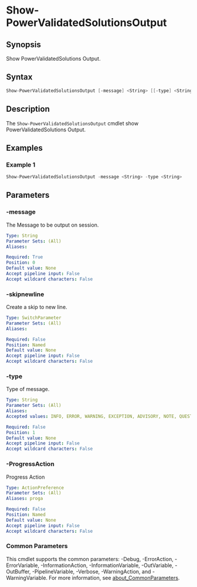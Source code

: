 # Show-PowerValidatedSolutionsOutput

## Synopsis

Show PowerValidatedSolutions Output.

## Syntax

```powershell
Show-PowerValidatedSolutionsOutput [-message] <String> [[-type] <String>] [-skipnewline] [-ProgressAction <ActionPreference>] [<CommonParameters>]
```

## Description

The `Show-PowerValidatedSolutionsOutput` cmdlet show PowerValidatedSolutions Output.

## Examples

### Example 1

```powershell
Show-PowerValidatedSolutionsOutput -message <String> -type <String>
```

## Parameters

### -message

The Message to be output on session.

```yaml
Type: String
Parameter Sets: (All)
Aliases:

Required: True
Position: 0
Default value: None
Accept pipeline input: False
Accept wildcard characters: False
```

### -skipnewline

Create a skip to new line.

```yaml
Type: SwitchParameter
Parameter Sets: (All)
Aliases:

Required: False
Position: Named
Default value: None
Accept pipeline input: False
Accept wildcard characters: False
```

### -type

Type of message.

```yaml
Type: String
Parameter Sets: (All)
Aliases:
Accepted values: INFO, ERROR, WARNING, EXCEPTION, ADVISORY, NOTE, QUESTION, WAIT

Required: False
Position: 1
Default value: None
Accept pipeline input: False
Accept wildcard characters: False
```

### -ProgressAction

Progress Action

```yaml
Type: ActionPreference
Parameter Sets: (All)
Aliases: proga

Required: False
Position: Named
Default value: None
Accept pipeline input: False
Accept wildcard characters: False
```

### Common Parameters

This cmdlet supports the common parameters: -Debug, -ErrorAction, -ErrorVariable, -InformationAction, -InformationVariable, -OutVariable, -OutBuffer, -PipelineVariable, -Verbose, -WarningAction, and -WarningVariable. For more information, see [about_CommonParameters](http://go.microsoft.com/fwlink/?LinkID=113216).
